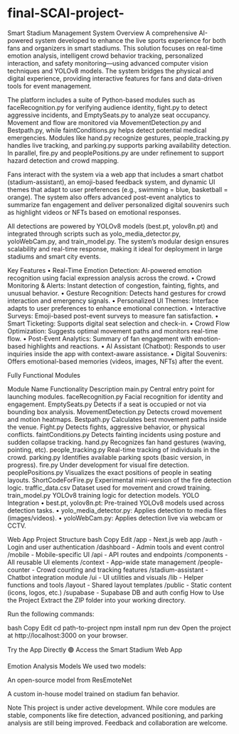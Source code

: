 # final-SCAI-project-

Smart Stadium Management System
Overview
A comprehensive AI-powered system developed to enhance the live sports experience for both fans and organizers in smart stadiums. This solution focuses on real-time emotion analysis, intelligent crowd behavior tracking, personalized interaction, and safety monitoring—using advanced computer vision techniques and YOLOv8 models. The system bridges the physical and digital experience, providing interactive features for fans and data-driven tools for event management.

The platform includes a suite of Python-based modules such as faceRecognition.py for verifying audience identity, fight.py to detect aggressive incidents, and EmptySeats.py to analyze seat occupancy. Movement and flow are monitored via MovementDetection.py and Bestpath.py, while faintConditions.py helps detect potential medical emergencies. Modules like hand.py recognize gestures, people_tracking.py handles live tracking, and parking.py supports parking availability detection. In parallel, fire.py and peoplePositions.py are under refinement to support hazard detection and crowd mapping.

Fans interact with the system via a web app that includes a smart chatbot (stadium-assistant), an emoji-based feedback system, and dynamic UI themes that adapt to user preferences (e.g., swimming = blue, basketball = orange). The system also offers advanced post-event analytics to summarize fan engagement and deliver personalized digital souvenirs such as highlight videos or NFTs based on emotional responses.

All detections are powered by YOLOv8 models (best.pt, yolov8n.pt) and integrated through scripts such as yolo_media_detector.py, yoloWebCam.py, and train_model.py. The system’s modular design ensures scalability and real-time response, making it ideal for deployment in large stadiums and smart city events.

Key Features
• Real-Time Emotion Detection: AI-powered emotion recognition using facial expression analysis across the crowd.
• Crowd Monitoring & Alerts: Instant detection of congestion, fainting, fights, and unusual behavior.
• Gesture Recognition: Detects hand gestures for crowd interaction and emergency signals.
• Personalized UI Themes: Interface adapts to user preferences to enhance emotional connection.
• Interactive Surveys: Emoji-based post-event surveys to measure fan satisfaction.
• Smart Ticketing: Supports digital seat selection and check-in.
• Crowd Flow Optimization: Suggests optimal movement paths and monitors real-time flow.
• Post-Event Analytics: Summary of fan engagement with emotion-based highlights and reactions.
• AI Assistant (Chatbot): Responds to user inquiries inside the app with context-aware assistance.
• Digital Souvenirs: Offers emotional-based memories (videos, images, NFTs) after the event.

Fully Functional Modules

Module Name	Functionality Description
main.py	Central entry point for launching modules.
faceRecognition.py	Facial recognition for identity and engagement.
EmptySeats.py	Detects if a seat is occupied or not via bounding box analysis.
MovementDetection.py	Detects crowd movement and motion heatmaps.
Bestpath.py	Calculates best movement paths inside the venue.
Fight.py	Detects fights, aggressive behavior, or physical conflicts.
faintConditions.py	Detects fainting incidents using posture and sudden collapse tracking.
hand.py	Recognizes fan hand gestures (waving, pointing, etc).
people_tracking.py	Real-time tracking of individuals in the crowd.
parking.py	Identifies available parking spots (basic version, in progress).
fire.py	Under development for visual fire detection.
peoplePositions.py	Visualizes the exact positions of people in seating layouts.
ShortCodeForFire.py	Experimental mini-version of the fire detection logic.
traffic_data.csv	Dataset used for movement and crowd training.
train_model.py	YOLOv8 training logic for detection models.
YOLO Integration
• best.pt, yolov8n.pt: Pre-trained YOLOv8 models used across detection tasks.
• yolo_media_detector.py: Applies detection to media files (images/videos).
• yoloWebCam.py: Applies detection live via webcam or CCTV.

Web App Project Structure
bash
Copy
Edit
/app                  - Next.js web app
  /auth               - Login and user authentication
  /dashboard          - Admin tools and event control
  /mobile             - Mobile-specific UI
  /api                - API routes and endpoints
  /components         - All reusable UI elements
  /context            - App-wide state management
  /people-counter     - Crowd counting and tracking features
  /stadium-assistant  - Chatbot integration module
  /ui                 - UI utilities and visuals
  /lib                - Helper functions and tools
  /layout             - Shared layout templates
  /public             - Static content (icons, logos, etc.)
  /supabase           - Supabase DB and auth config
How to Use the Project
Extract the ZIP folder into your working directory.

Run the following commands:

bash
Copy
Edit
cd path-to-project
npm install
npm run dev
Open the project at http://localhost:3000 on your browser.

Try the App Directly
🟢 Access the Smart Stadium Web App

Emotion Analysis Models
We used two models:

An open-source model from ResEmoteNet

A custom in-house model trained on stadium fan behavior.

Note
This project is under active development. While core modules are stable, components like fire detection, advanced positioning, and parking analysis are still being improved. Feedback and collaboration are welcome.

